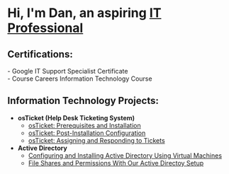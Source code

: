 <h1>Hi, I'm Dan, an aspiring <a href="https://www.linkedin.com/in/dan-demereckis/">IT Professional</a></h1>

<h2>Certifications:</h2>
  - Google IT Support Specialist Certificate <br>
  - Course Careers Information Technology Course

<h2>Information Technology Projects:</h2>

- <b>osTicket (Help Desk Ticketing System)</b>
  - [osTicket: Prerequisites and Installation](https://github.com/dandemereckis/osticket-installation)
  - [osTicket: Post-Installation Configuration](https://github.com/dandemereckis/osticket-configuration)
  - [osTicket: Assigning and Responding to Tickets](https://github.com/dandemereckis/osticket-inuse)
- <b>Active Directory</b>
  - [Configuring and Installing Active Directory Using Virtual Machines](https://github.com/dandemereckis/ad-configure)
  - [File Shares and Permissions With Our Active Directoy Setup](https://github.com/dandemereckis/ad-permissions)

